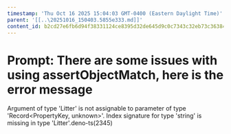 ```yaml
---
timestamp: 'Thu Oct 16 2025 15:04:03 GMT-0400 (Eastern Daylight Time)'
parent: '[[..\20251016_150403.5855e333.md]]'
content_id: b2cd27e6fb6d94f38331124ce8395d32de645d9c0c7343c32eb73c363846d70b
---
```


# Prompt: There are some issues with using assertObjectMatch, here is the error message

Argument of type 'Litter' is not assignable to parameter of type 'Record\<PropertyKey, unknown>'.
Index signature for type 'string' is missing in type 'Litter'.deno-ts(2345)
